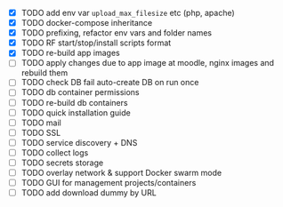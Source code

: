 - [x] TODO add env var `upload_max_filesize` etc (php, apache)
- [x] TODO docker-compose inheritance
- [x] TODO prefixing, refactor env vars and folder names
- [x] TODO RF start/stop/install scripts format
- [x] TODO re-build app images
- [ ] TODO apply changes due to app image at moodle, nginx images and rebuild them
- [ ] TODO check DB fail auto-create DB on run once
- [ ] TODO db container permissions
- [ ] TODO re-build db containers
- [ ] TODO quick installation guide
- [ ] TODO mail
- [ ] TODO SSL
- [ ] TODO service discovery + DNS
- [ ] TODO collect logs
- [ ] TODO secrets storage
- [ ] TODO overlay network & support Docker swarm mode
- [ ] TODO GUI for management projects/containers
- [ ] TODO add download dummy by URL
